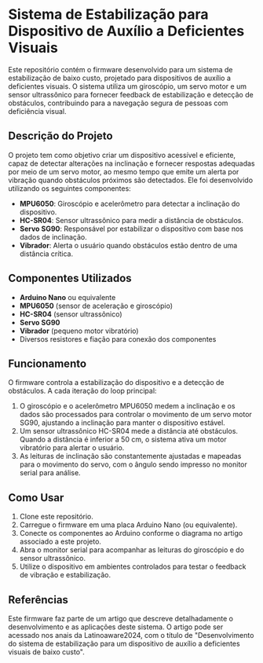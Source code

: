 # Sistema de Estabilização para Dispositivo de Auxílio a Deficientes Visuais

<p>Este repositório contém o firmware desenvolvido para um sistema de estabilização de baixo custo, projetado para dispositivos de auxílio a deficientes visuais. O sistema utiliza um giroscópio, um servo motor e um sensor ultrassônico para fornecer feedback de estabilização e detecção de obstáculos, contribuindo para a navegação segura de pessoas com deficiência visual.</p>

## Descrição do Projeto

<p>O projeto tem como objetivo criar um dispositivo acessível e eficiente, capaz de detectar alterações na inclinação e fornecer respostas adequadas por meio de um servo motor, ao mesmo tempo que emite um alerta por vibração quando obstáculos próximos são detectados. Ele foi desenvolvido utilizando os seguintes componentes:</p>

<ul>
  <li><strong>MPU6050</strong>: Giroscópio e acelerômetro para detectar a inclinação do dispositivo.</li>
  <li><strong>HC-SR04</strong>: Sensor ultrassônico para medir a distância de obstáculos.</li>
  <li><strong>Servo SG90</strong>: Responsável por estabilizar o dispositivo com base nos dados de inclinação.</li>
  <li><strong>Vibrador</strong>: Alerta o usuário quando obstáculos estão dentro de uma distância crítica.</li>
</ul>

## Componentes Utilizados

<ul>
  <li><strong>Arduino Nano</strong> ou equivalente</li>
  <li><strong>MPU6050</strong> (sensor de aceleração e giroscópio)</li>
  <li><strong>HC-SR04</strong> (sensor ultrassônico)</li>
  <li><strong>Servo SG90</strong></li>
  <li><strong>Vibrador</strong> (pequeno motor vibratório)</li>
  <li>Diversos resistores e fiação para conexão dos componentes</li>
</ul>

## Funcionamento

<p>O firmware controla a estabilização do dispositivo e a detecção de obstáculos. A cada iteração do loop principal:</p>

<ol>
  <li>O giroscópio e o acelerômetro MPU6050 medem a inclinação e os dados são processados para controlar o movimento de um servo motor SG90, ajustando a inclinação para manter o dispositivo estável.</li>
  <li>Um sensor ultrassônico HC-SR04 mede a distância até obstáculos. Quando a distância é inferior a 50 cm, o sistema ativa um motor vibratório para alertar o usuário.</li>
  <li>As leituras de inclinação são constantemente ajustadas e mapeadas para o movimento do servo, com o ângulo sendo impresso no monitor serial para análise.</li>
</ol>

## Como Usar

<ol>
  <li>Clone este repositório.</li>
  <li>Carregue o firmware em uma placa Arduino Nano (ou equivalente).</li>
  <li>Conecte os componentes ao Arduino conforme o diagrama no artigo associado a este projeto.</li>
  <li>Abra o monitor serial para acompanhar as leituras do giroscópio e do sensor ultrassônico.</li>
  <li>Utilize o dispositivo em ambientes controlados para testar o feedback de vibração e estabilização.</li>
</ol>

## Referências

<p>Este firmware faz parte de um artigo que descreve detalhadamente o desenvolvimento e as aplicações deste sistema. O artigo pode ser acessado nos anais da Latinoaware2024, com o título de "Desenvolvimento do sistema de estabilização para um dispositivo de auxílio a deficientes visuais de baixo custo".</p>

